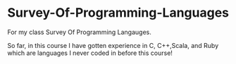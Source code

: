 # Survey-Of-Programming-Languages
For my class Survey Of Programming Langauges. 

So far, in this course I have gotten experience in C, C++,Scala, and Ruby which are languages I never coded in before this course!

